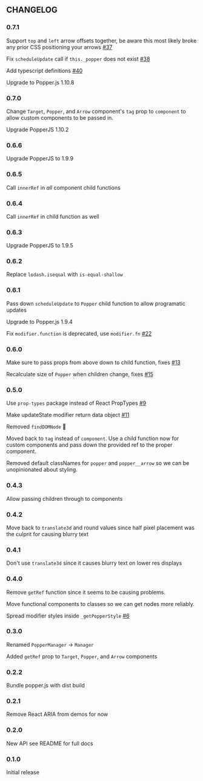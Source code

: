 ## CHANGELOG
### 0.7.1
Support `top` and `left` arrow offsets together, be aware this most likely broke any prior CSS positioning your arrows [#37](https://github.com/souporserious/react-popper/pull/37)

Fix `scheduleUpdate` call if `this._popper` does not exist [#38](https://github.com/souporserious/react-popper/pull/38)

Add typescript definitions [#40](https://github.com/souporserious/react-popper/pull/40)

Upgrade to Popper.js 1.10.8

### 0.7.0
Change `Target`, `Popper`, and `Arrow` component's `tag` prop to `component` to allow custom components to be passed in.

Upgrade PopperJS 1.10.2

### 0.6.6
Upgrade PopperJS to 1.9.9

### 0.6.5
Call `innerRef` in _all_ component child functions

### 0.6.4
Call `innerRef` in child function as well

### 0.6.3
Upgrade PopperJS to 1.9.5

### 0.6.2
Replace `lodash.isequal` with `is-equal-shallow`

### 0.6.1
Pass down `scheduleUpdate` to `Popper` child function to allow programatic updates

Upgrade to Popper.js 1.9.4

Fix `modifier.function` is deprecated, use `modifier.fn` [#22](https://github.com/souporserious/react-popper/pull/22)

### 0.6.0
Make sure to pass props from above down to child function, fixes [#13](https://github.com/souporserious/react-popper/issues/13)

Recalculate size of `Popper` when children change, fixes [#15](https://github.com/souporserious/react-popper/issues/15)

### 0.5.0
Use `prop-types` package instead of React PropTypes [#9](https://github.com/souporserious/react-popper/pull/9)

Make updateState modifier return data object [#11](https://github.com/souporserious/react-popper/pull/11)

Removed `findDOMNode` 🎉

Moved back to `tag` instead of `component`. Use a child function now for custom components and pass down the provided ref to the proper component.

Removed default classNames for `popper` and `popper__arrow` so we can be unopinionated about styling.

### 0.4.3
Allow passing children through to components

### 0.4.2
Move back to `translate3d` and round values since half pixel placement was the culprit for causing blurry text

### 0.4.1
Don't use `translate3d` since it causes blurry text on lower res displays

### 0.4.0
Remove `getRef` function since it seems to be causing problems.

Move functional components to classes so we can get nodes more reliably.

Spread modifier styles inside `_getPopperStyle` [#6](https://github.com/souporserious/react-popper/pull/6)

### 0.3.0
Renamed `PopperManager` -> `Manager`

Added `getRef` prop to `Target`, `Popper`, and `Arrow` components

### 0.2.2
Bundle popper.js with dist build

### 0.2.1
Remove React ARIA from demos for now

### 0.2.0
New API see README for full docs

### 0.1.0
Initial release
